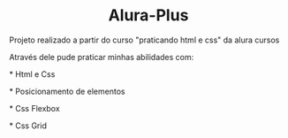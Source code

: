 
<h1 align="center"> Alura-Plus </h1>

<p>Projeto realizado a partir do curso "praticando html e css" da alura cursos</p>

<p>Através dele pude praticar minhas abilidades com:</p>
<p>* Html e Css</p>
<p>* Posicionamento de elementos</p>
<p>* Css Flexbox</p>
<p>* Css Grid</p>
